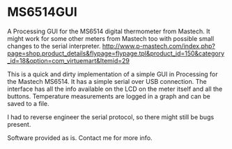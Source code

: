 MS6514GUI
=========

A Processing GUI for the MS6514 digital thermometer from Mastech. It might work for some other meters from Mastech too with possible small changes to the serial interpreter.
http://www.p-mastech.com/index.php?page=shop.product_details&flypage=flypage.tpl&product_id=150&category_id=18&option=com_virtuemart&Itemid=29

This is a quick and dirty implementation of a simple GUI in Processing for the Mastech MS6514. It has a simple serial over USB connection.
The interface has all the info available on the LCD on the meter itself and all the buttons.
Temperature measurements are logged in a graph and can be saved to a file.

I had to reverse engineer the serial protocol, so there might still be bugs present.

Software provided as is. Contact me for more info.
